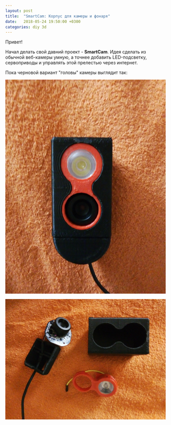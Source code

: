 ```yaml
---
layout: post
title:  "SmartCam: Корпус для камеры и фонаря"
date:   2018-05-24 19:50:00 +0300
categories: diy 3d 
---
```

Привет!

Начал делать свой давний проект - **SmartCam**. Идея сделать из обычной веб-камеры умную, а точнее добавить LED-подсветку, сервоприводы и управлять этой прелестью через интернет.

Пока черновой вариант "головы" камеры выглядит так:

![В сборе](/images/P80524-193350.jpg)

![В разборе](/images/P80524-193417.jpg)

